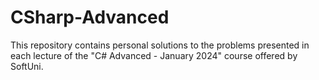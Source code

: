 # CSharp-Advanced
 This repository contains personal solutions to the problems presented in each lecture of the "C# Advanced - January 2024" course offered by SoftUni.
